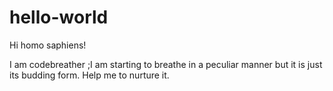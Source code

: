 # hello-world

Hi homo saphiens!

I am codebreather ;I am starting to breathe in a peculiar manner but it is just its budding form.
 Help me to nurture it.
